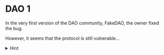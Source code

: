 # DAO 1

In the very first version of the DAO community, FakeDAO, the owner fixed the bug.

However, it seems that the protocol is still vulnerable...

<details>
  <summary>Hint</summary>

Take a closer look at the signatures.

</details>
